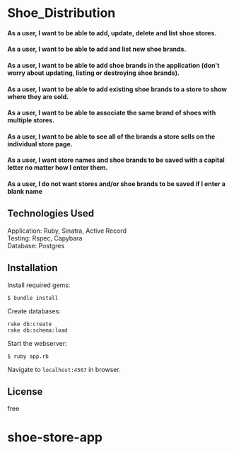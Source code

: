 # Shoe_Distribution

#### As a user, I want to be able to add, update, delete and list shoe stores.
#### As a user, I want to be able to add and list new shoe brands.
#### As a user, I want to be able to add shoe brands in the application (don't worry about updating, listing or destroying shoe brands).
#### As a user, I want to be able to add existing shoe brands to a store to show where they are sold.
#### As a user, I want to be able to associate the same brand of shoes with multiple stores.
#### As a user, I want to be able to see all of the brands a store sells on the individual store page.
#### As a user, I want store names and shoe brands to be saved with a capital letter no matter how I enter them.
#### As a user, I do not want stores and/or shoe brands to be saved if I enter a blank name

## Technologies Used

Application: Ruby, Sinatra, Active Record<br>
Testing: Rspec, Capybara<br>
Database: Postgres

Installation
------------


Install required gems:
```
$ bundle install
```

Create databases:
```
rake db:create
rake db:schema:load
```

Start the webserver:
```
$ ruby app.rb
```

Navigate to `localhost:4567` in browser.

License
-------

free
# shoe-store-app
